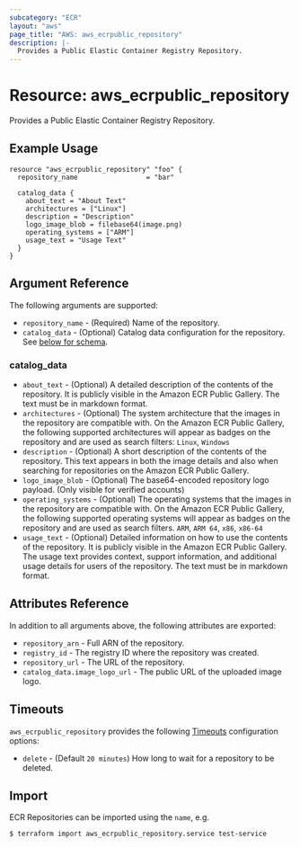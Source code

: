 ```yaml
---
subcategory: "ECR"
layout: "aws"
page_title: "AWS: aws_ecrpublic_repository"
description: |-
  Provides a Public Elastic Container Registry Repository.
---
```


# Resource: aws_ecrpublic_repository

Provides a Public Elastic Container Registry Repository.

## Example Usage

```hcl
resource "aws_ecrpublic_repository" "foo" {
  repository_name                 = "bar"

  catalog_data {
    about_text = "About Text"
    architectures = ["Linux"]
    description = "Description"
    logo_image_blob = filebase64(image.png)
    operating_systems = ["ARM"]
    usage_text = "Usage Text"
  }
}
```

## Argument Reference

The following arguments are supported:

* `repository_name` - (Required) Name of the repository.
* `catalog_data` - (Optional) Catalog data configuration for the repository. See [below for schema](#catalog_data).


### catalog_data

* `about_text` - (Optional) A detailed description of the contents of the repository. It is publicly visible in the Amazon ECR Public Gallery. The text must be in markdown format.
* `architectures` - (Optional) The system architecture that the images in the repository are compatible with. On the Amazon ECR Public Gallery, the following supported architectures will appear as badges on the repository and are used as search filters: `Linux`, `Windows`
* `description` - (Optional) A short description of the contents of the repository. This text appears in both the image details and also when searching for repositories on the Amazon ECR Public Gallery. 
* `logo_image_blob` - (Optional) The base64-encoded repository logo payload. (Only visible for verified accounts)
* `operating_systems` -  (Optional) The operating systems that the images in the repository are compatible with. On the Amazon ECR Public Gallery, the following supported operating systems will appear as badges on the repository and are used as search filters. `ARM`, `ARM 64`, `x86`, `x86-64`
* `usage_text` -  (Optional) Detailed information on how to use the contents of the repository. It is publicly visible in the Amazon ECR Public Gallery. The usage text provides context, support information, and additional usage details for users of the repository. The text must be in markdown format. 

## Attributes Reference

In addition to all arguments above, the following attributes are exported:

* `repository_arn` - Full ARN of the repository.
* `registry_id` - The registry ID where the repository was created.
* `repository_url` - The URL of the repository.
* `catalog_data.image_logo_url` - The public URL of the uploaded image logo.

## Timeouts

`aws_ecrpublic_repository` provides the following [Timeouts](/docs/configuration/resources.html#timeouts)
configuration options:

- `delete` - (Default `20 minutes`) How long to wait for a repository to be deleted.

## Import

ECR Repositories can be imported using the `name`, e.g.

```
$ terraform import aws_ecrpublic_repository.service test-service
```
